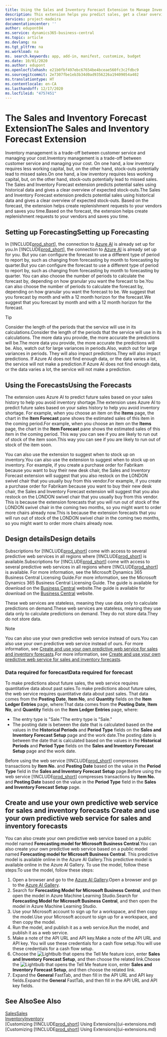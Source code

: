 ```yaml
---
title: Using the Sales and Inventory Forecast Extension to Manage Inventory | Microsoft Docs
description: This extension helps you predict sales, get a clear overview of expected stock-outs, and even helps you create replenishment requests to vendors.
services: project-madeira
documentationcenter: ''
author: edupont04
ms.service: dynamics365-business-central
ms.topic: article
ms.devlang: na
ms.tgt_pltfrm: na
ms.workload: na
ms. search.keywords: app, add-in, manifest, customize, budget
ms.date: 10/01/2020
ms.author: edupont
ms.openlocfilehash: e21b0fbf497ebc67654be4bceae560fc3c2fdbc9
ms.sourcegitcommit: 2e7307fbe1eb3b34d0ad9356226a19409054a402
ms.translationtype: HT
ms.contentlocale: en-CA
ms.lasthandoff: 12/17/2020
ms.locfileid: "4757451"
---
```

# <a name="the-sales-and-inventory-forecast-extension"></a><span data-ttu-id="ebe77-103">The Sales and Inventory Forecast Extension</span><span class="sxs-lookup"><span data-stu-id="ebe77-103">The Sales and Inventory Forecast Extension</span></span>
<span data-ttu-id="ebe77-104">Inventory management is a trade-off between customer service and managing your cost.</span><span class="sxs-lookup"><span data-stu-id="ebe77-104">Inventory management is a trade-off between customer service and managing your cost.</span></span> <span data-ttu-id="ebe77-105">On one hand, a low inventory requires less working capital, but, on the other hand, stock-outs potentially lead to missed sales.</span><span class="sxs-lookup"><span data-stu-id="ebe77-105">On one hand, a low inventory requires less working capital, but, on the other hand, stock-outs potentially lead to missed sales.</span></span> <span data-ttu-id="ebe77-106">The Sales and Inventory Forecast extension predicts potential sales using historical data and gives a clear overview of expected stock-outs.</span><span class="sxs-lookup"><span data-stu-id="ebe77-106">The Sales and Inventory Forecast extension predicts potential sales using historical data and gives a clear overview of expected stock-outs.</span></span> <span data-ttu-id="ebe77-107">Based on the forecast, the extension helps create replenishment requests to your vendors and saves you time.</span><span class="sxs-lookup"><span data-stu-id="ebe77-107">Based on the forecast, the extension helps create replenishment requests to your vendors and saves you time.</span></span>  

## <a name="setting-up-forecasting"></a><span data-ttu-id="ebe77-108">Setting up Forecasting</span><span class="sxs-lookup"><span data-stu-id="ebe77-108">Setting up Forecasting</span></span>
<span data-ttu-id="ebe77-109">In [!INCLUDE[prod_short](includes/prod_short.md)], the connection to [Azure AI](https://azure.microsoft.com/overview/ai-platform/) is already set up for you.</span><span class="sxs-lookup"><span data-stu-id="ebe77-109">In [!INCLUDE[prod_short](includes/prod_short.md)], the connection to [Azure AI](https://azure.microsoft.com/overview/ai-platform/) is already set up for you.</span></span> <span data-ttu-id="ebe77-110">But you can configure the forecast to use a different type of period to report by, such as changing from forecasting by month to forecasting by quarter.</span><span class="sxs-lookup"><span data-stu-id="ebe77-110">But you can configure the forecast to use a different type of period to report by, such as changing from forecasting by month to forecasting by quarter.</span></span> <span data-ttu-id="ebe77-111">You can also choose the number of periods to calculate the forecast by, depending on how granular you want the forecast to be.</span><span class="sxs-lookup"><span data-stu-id="ebe77-111">You can also choose the number of periods to calculate the forecast by, depending on how granular you want the forecast to be.</span></span> <span data-ttu-id="ebe77-112">We suggest that you forecast by month and with a 12 month horizon for the forecast.</span><span class="sxs-lookup"><span data-stu-id="ebe77-112">We suggest that you forecast by month and with a 12 month horizon for the forecast.</span></span> 

> [!TIP]  
>   <span data-ttu-id="ebe77-113">Consider the length of the periods that the service will use in its calculations.</span><span class="sxs-lookup"><span data-stu-id="ebe77-113">Consider the length of the periods that the service will use in its calculations.</span></span> <span data-ttu-id="ebe77-114">The more data you provide, the more accurate the predictions will be.</span><span class="sxs-lookup"><span data-stu-id="ebe77-114">The more data you provide, the more accurate the predictions will be.</span></span> <span data-ttu-id="ebe77-115">Also, watch out for large variances in periods.</span><span class="sxs-lookup"><span data-stu-id="ebe77-115">Also, watch out for large variances in periods.</span></span> <span data-ttu-id="ebe77-116">They will also impact predictions.</span><span class="sxs-lookup"><span data-stu-id="ebe77-116">They will also impact predictions.</span></span> <span data-ttu-id="ebe77-117">If Azure AI does not find enough data, or the data varies a lot, the service will not make a prediction.</span><span class="sxs-lookup"><span data-stu-id="ebe77-117">If Azure AI does not find enough data, or the data varies a lot, the service will not make a prediction.</span></span>

## <a name="using-the-forecasts"></a><span data-ttu-id="ebe77-118">Using the Forecasts</span><span class="sxs-lookup"><span data-stu-id="ebe77-118">Using the Forecasts</span></span>
<span data-ttu-id="ebe77-119">The extension uses Azure AI to predict future sales based on your sales history to help you avoid inventory shortage.</span><span class="sxs-lookup"><span data-stu-id="ebe77-119">The extension uses Azure AI to predict future sales based on your sales history to help you avoid inventory shortage.</span></span> <span data-ttu-id="ebe77-120">For example, when you choose an item on the **Items** page, the chart in the **Item Forecast** pane shows the estimated sales of this item in the coming period.</span><span class="sxs-lookup"><span data-stu-id="ebe77-120">For example, when you choose an item on the **Items** page, the chart in the **Item Forecast** pane shows the estimated sales of this item in the coming period.</span></span> <span data-ttu-id="ebe77-121">This way you can see if you are likely to run out of stock of the item soon.</span><span class="sxs-lookup"><span data-stu-id="ebe77-121">This way you can see if you are likely to run out of stock of the item soon.</span></span>  

<span data-ttu-id="ebe77-122">You can also use the extension to suggest when to stock up on inventory.</span><span class="sxs-lookup"><span data-stu-id="ebe77-122">You can also use the extension to suggest when to stock up on inventory.</span></span> <span data-ttu-id="ebe77-123">For example, if you create a purchase order for Fabrikam because you want to buy their new desk chair, the Sales and Inventory Forecast extension will suggest that you also restock on the LONDON swivel chair that you usually buy from this vendor.</span><span class="sxs-lookup"><span data-stu-id="ebe77-123">For example, if you create a purchase order for Fabrikam because you want to buy their new desk chair, the Sales and Inventory Forecast extension will suggest that you also restock on the LONDON swivel chair that you usually buy from this vendor.</span></span> <span data-ttu-id="ebe77-124">This is because the extension forecasts that you will run out of stock of the LONDON swivel chair in the coming two months, so you might want to order more chairs already now.</span><span class="sxs-lookup"><span data-stu-id="ebe77-124">This is because the extension forecasts that you will run out of stock of the LONDON swivel chair in the coming two months, so you might want to order more chairs already now.</span></span>  

## <a name="design-details"></a><span data-ttu-id="ebe77-125">Design details</span><span class="sxs-lookup"><span data-stu-id="ebe77-125">Design details</span></span>
<span data-ttu-id="ebe77-126">Subscriptions for [!INCLUDE[prod_short](includes/prod_short.md)] come with access to several predictive web services in all regions where [!INCLUDE[prod_short](includes/prod_short.md)] is available.</span><span class="sxs-lookup"><span data-stu-id="ebe77-126">Subscriptions for [!INCLUDE[prod_short](includes/prod_short.md)] come with access to several predictive web services in all regions where [!INCLUDE[prod_short](includes/prod_short.md)] is available.</span></span> <span data-ttu-id="ebe77-127">For more information, see the Microsoft Dynamics 365 Business Central Licensing Guide.</span><span class="sxs-lookup"><span data-stu-id="ebe77-127">For more information, see the Microsoft Dynamics 365 Business Central Licensing Guide.</span></span> <span data-ttu-id="ebe77-128">The guide is available for download on the [Business Central](https://dynamics.microsoft.com/en-us/business-central/overview/) website.</span><span class="sxs-lookup"><span data-stu-id="ebe77-128">The guide is available for download on the [Business Central](https://dynamics.microsoft.com/en-us/business-central/overview/) website.</span></span> 

<span data-ttu-id="ebe77-129">These web services are stateless, meaning they use data only to calculate predictions on demand.</span><span class="sxs-lookup"><span data-stu-id="ebe77-129">These web services are stateless, meaning they use data only to calculate predictions on demand.</span></span> <span data-ttu-id="ebe77-130">They do not store data.</span><span class="sxs-lookup"><span data-stu-id="ebe77-130">They do not store data.</span></span>

> [!NOTE]  
>   <span data-ttu-id="ebe77-131">You can also use your own predictive web service instead of ours.</span><span class="sxs-lookup"><span data-stu-id="ebe77-131">You can also use your own predictive web service instead of ours.</span></span> <span data-ttu-id="ebe77-132">For more information, see [Create and use your own predictive web service for sales and inventory forecasts](#AnchorText).</span><span class="sxs-lookup"><span data-stu-id="ebe77-132">For more information, see [Create and use your own predictive web service for sales and inventory forecasts](#AnchorText).</span></span> 

### <a name="data-required-for-forecast"></a><span data-ttu-id="ebe77-133">Data required for forecast</span><span class="sxs-lookup"><span data-stu-id="ebe77-133">Data required for forecast</span></span>
<span data-ttu-id="ebe77-134">To make predictions about future sales, the web service requires quantitative data about past sales.</span><span class="sxs-lookup"><span data-stu-id="ebe77-134">To make predictions about future sales, the web service requires quantitative data about past sales.</span></span> <span data-ttu-id="ebe77-135">That data comes from the **Posting Date**, **Item No**, and **Quantity** fields on the **Item Ledger Entries** page, where:</span><span class="sxs-lookup"><span data-stu-id="ebe77-135">That data comes from the **Posting Date**, **Item No**, and **Quantity** fields on the **Item Ledger Entries** page, where:</span></span>
-    <span data-ttu-id="ebe77-136">The entry type is "Sale."</span><span class="sxs-lookup"><span data-stu-id="ebe77-136">The entry type is "Sale."</span></span>
- <span data-ttu-id="ebe77-137">The posting date is between the date that is calculated based on the values in the **Historical Periods** and **Period Type** fields on the **Sales and Inventory Forecast Setup** page and the work date.</span><span class="sxs-lookup"><span data-stu-id="ebe77-137">The posting date is between the date that is calculated based on the values in the **Historical Periods** and **Period Type** fields on the **Sales and Inventory Forecast Setup** page and the work date.</span></span>

<span data-ttu-id="ebe77-138">Before using the web service [!INCLUDE[prod_short](includes/prod_short.md)] compresses transactions by **Item No.** and **Posting Date** based on the value in the **Period Type** field in the **Sales and Inventory Forecast Setup** page.</span><span class="sxs-lookup"><span data-stu-id="ebe77-138">Before using the web service [!INCLUDE[prod_short](includes/prod_short.md)] compresses transactions by **Item No.** and **Posting Date** based on the value in the **Period Type** field in the **Sales and Inventory Forecast Setup** page.</span></span>

## <a name="create-and-use-your-own-predictive-web-service-for-sales-and-inventory-forecasts"></a><span data-ttu-id="ebe77-139"><a name="AnchorText"> </a>Create and use your own predictive web service for sales and inventory forecasts</span><span class="sxs-lookup"><span data-stu-id="ebe77-139"><a name="AnchorText"> </a>Create and use your own predictive web service for sales and inventory forecasts</span></span>
<span data-ttu-id="ebe77-140">You can also create your own predictive web service based on a public model named **Forecasting model for Microsoft Business Central**.</span><span class="sxs-lookup"><span data-stu-id="ebe77-140">You can also create your own predictive web service based on a public model named **Forecasting model for Microsoft Business Central**.</span></span> <span data-ttu-id="ebe77-141">This predictive model is available online in the Azure AI Gallery.</span><span class="sxs-lookup"><span data-stu-id="ebe77-141">This predictive model is available online in the Azure AI Gallery.</span></span> <span data-ttu-id="ebe77-142">To use the model, follow these steps:</span><span class="sxs-lookup"><span data-stu-id="ebe77-142">To use the model, follow these steps:</span></span>  

1. <span data-ttu-id="ebe77-143">Open a browser and go to the [Azure AI Gallery](https://go.microsoft.com/fwlink/?linkid=828352).</span><span class="sxs-lookup"><span data-stu-id="ebe77-143">Open a browser and go to the [Azure AI Gallery](https://go.microsoft.com/fwlink/?linkid=828352).</span></span>  
2. <span data-ttu-id="ebe77-144">Search for **Forecasting Model for Microsoft Business Central**, and then open the model in Azure Machine Learning Studio.</span><span class="sxs-lookup"><span data-stu-id="ebe77-144">Search for **Forecasting Model for Microsoft Business Central**, and then open the model in Azure Machine Learning Studio.</span></span>  
3. <span data-ttu-id="ebe77-145">Use your Microsoft account to sign up for a workspace, and then copy the model.</span><span class="sxs-lookup"><span data-stu-id="ebe77-145">Use your Microsoft account to sign up for a workspace, and then copy the model.</span></span>  
4. <span data-ttu-id="ebe77-146">Run the model, and publish it as a web service.</span><span class="sxs-lookup"><span data-stu-id="ebe77-146">Run the model, and publish it as a web service.</span></span>  
5. <span data-ttu-id="ebe77-147">Make a note of the API URL and API key.</span><span class="sxs-lookup"><span data-stu-id="ebe77-147">Make a note of the API URL and API key.</span></span> <span data-ttu-id="ebe77-148">You will use these credentials for a cash flow setup.</span><span class="sxs-lookup"><span data-stu-id="ebe77-148">You will use these credentials for a cash flow setup.</span></span>  
6. <span data-ttu-id="ebe77-149">Choose the ![Lightbulb that opens the Tell Me feature](media/ui-search/search_small.png "Tell me what you want to do") icon, enter **Sales and Inventory Forecast Setup**, and then choose the related link.</span><span class="sxs-lookup"><span data-stu-id="ebe77-149">Choose the ![Lightbulb that opens the Tell Me feature](media/ui-search/search_small.png "Tell me what you want to do") icon, enter **Sales and Inventory Forecast Setup**, and then choose the related link.</span></span>  
7. <span data-ttu-id="ebe77-150">Expand the **General** FastTab, and then fill in the API URL and API key fields.</span><span class="sxs-lookup"><span data-stu-id="ebe77-150">Expand the **General** FastTab, and then fill in the API URL and API key fields.</span></span>  


## <a name="see-also"></a><span data-ttu-id="ebe77-151">See Also</span><span class="sxs-lookup"><span data-stu-id="ebe77-151">See Also</span></span>
[<span data-ttu-id="ebe77-152">Sales</span><span class="sxs-lookup"><span data-stu-id="ebe77-152">Sales</span></span>](sales-manage-sales.md)  
[<span data-ttu-id="ebe77-153">Inventory</span><span class="sxs-lookup"><span data-stu-id="ebe77-153">Inventory</span></span>](inventory-manage-inventory.md)  
<span data-ttu-id="ebe77-154">[Customizing [!INCLUDE[prod_short](includes/prod_short.md)] Using Extensions](ui-extensions.md)</span><span class="sxs-lookup"><span data-stu-id="ebe77-154">[Customizing [!INCLUDE[prod_short](includes/prod_short.md)] Using Extensions](ui-extensions.md)</span></span>  
